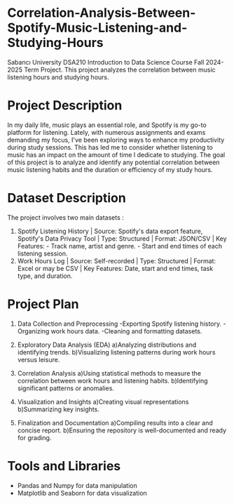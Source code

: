 # Correlation-Analysis-Between-Spotify-Music-Listening-and-Studying-Hours
Sabancı University DSA210 Introduction to Data Science Course Fall 2024-2025 Term Project. This project analyzes the correlation between music listening hours and studying hours. 

# Project Description

In my daily life, music plays an essential role, and Spotify is my go-to platform for listening. Lately, with numerous assignments and exams demanding my focus, I've been exploring ways to enhance my productivity during study sessions. This has led me to consider whether listening to music has an impact on the amount of time I dedicate to studying. The goal of this project is to analyze and identify any potential correlation between music listening habits and the duration or efficiency of my study hours.

# Dataset Description

The project involves two main datasets :

1) Spotify Listening History |
Source: Spotify's data export feature, Spotify's Data Privacy Tool | Type: Structured | Format: JSON/CSV | Key Features: - Track name, artist and genre.  - Start and end times of each listening session.
2) Work Hours Log |
Source: Self-recorded | Type: Structured | Format: Excel or may be CSV | Key Features: Date, start and end times, task type, and duration.


# Project Plan

1. Data Collection and Preprocessing
-Exporting Spotify listening history.
-Organizing work hours data.
-Cleaning and formatting datasets.

2. Exploratory Data Analysis (EDA)
   a)Analyzing distributions and identifying trends.
   b)Visualizing listening patterns during work hours versus leisure.

3. Correlation Analysis
   a)Using statistical methods to measure the correlation between work hours and listening habits.
   b)Identifying significant patterns or anomalies.

4. Visualization and Insights
   a)Creating visual representations
   b)Summarizing key insights.

5. Finalization and Documentation
   a)Compiling results into a clear and concise report.
   b)Ensuring the repository is well-documented and ready for grading.
     
# Tools and Libraries
   - Pandas and Numpy for data manipulation
   - Matplotlib and Seaborn for data visualization













































